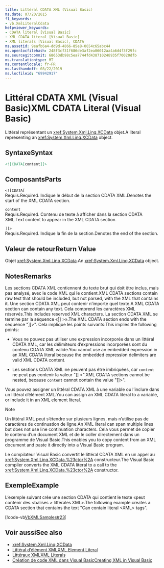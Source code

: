 ```yaml
---
title: Littéral CDATA XML (Visual Basic)
ms.date: 07/20/2015
f1_keywords:
- vb.XmlLiteralCdata
helpviewer_keywords:
- CDATA literal [Visual Basic]
- XML CDATA literal [Visual Basic]
- XML literals [Visual Basic], CDATA
ms.assetid: 9eafb6a4-dd9d-4866-85e8-0654c65abc44
ms.openlocfilehash: 248f3cf31f686de3af2ea06012aa4a6d4f3f29fc
ms.sourcegitcommit: 68653db98c5ea7744fd438710248935f70020dfb
ms.translationtype: MT
ms.contentlocale: fr-FR
ms.lasthandoff: 08/22/2019
ms.locfileid: "69942917"
---
```

# <a name="xml-cdata-literal-visual-basic"></a><span data-ttu-id="2e67a-102">Littéral CDATA XML (Visual Basic)</span><span class="sxs-lookup"><span data-stu-id="2e67a-102">XML CDATA Literal (Visual Basic)</span></span>
<span data-ttu-id="2e67a-103">Littéral représentant un <xref:System.Xml.Linq.XCData> objet.</span><span class="sxs-lookup"><span data-stu-id="2e67a-103">A literal representing an <xref:System.Xml.Linq.XCData> object.</span></span>  
  
## <a name="syntax"></a><span data-ttu-id="2e67a-104">Syntaxe</span><span class="sxs-lookup"><span data-stu-id="2e67a-104">Syntax</span></span>  
  
```xml  
<![CDATA[content]]>  
```  
  
## <a name="parts"></a><span data-ttu-id="2e67a-105">Composants</span><span class="sxs-lookup"><span data-stu-id="2e67a-105">Parts</span></span>  
 `<![CDATA[`  
 <span data-ttu-id="2e67a-106">Requis.</span><span class="sxs-lookup"><span data-stu-id="2e67a-106">Required.</span></span> <span data-ttu-id="2e67a-107">Indique le début de la section CDATA XML.</span><span class="sxs-lookup"><span data-stu-id="2e67a-107">Denotes the start of the XML CDATA section.</span></span>  
  
 `content`  
 <span data-ttu-id="2e67a-108">Requis.</span><span class="sxs-lookup"><span data-stu-id="2e67a-108">Required.</span></span> <span data-ttu-id="2e67a-109">Contenu de texte à afficher dans la section CDATA XML.</span><span class="sxs-lookup"><span data-stu-id="2e67a-109">Text content to appear in the XML CDATA section.</span></span>  
  
 `]]>`  
 <span data-ttu-id="2e67a-110">Requis.</span><span class="sxs-lookup"><span data-stu-id="2e67a-110">Required.</span></span> <span data-ttu-id="2e67a-111">Indique la fin de la section.</span><span class="sxs-lookup"><span data-stu-id="2e67a-111">Denotes the end of the section.</span></span>  
  
## <a name="return-value"></a><span data-ttu-id="2e67a-112">Valeur de retour</span><span class="sxs-lookup"><span data-stu-id="2e67a-112">Return Value</span></span>  
 <span data-ttu-id="2e67a-113">Objet <xref:System.Xml.Linq.XCData>.</span><span class="sxs-lookup"><span data-stu-id="2e67a-113">An <xref:System.Xml.Linq.XCData> object.</span></span>  
  
## <a name="remarks"></a><span data-ttu-id="2e67a-114">Notes</span><span class="sxs-lookup"><span data-stu-id="2e67a-114">Remarks</span></span>  
 <span data-ttu-id="2e67a-115">Les sections CDATA XML contiennent du texte brut qui doit être inclus, mais pas analysé, avec le code XML qui le contient.</span><span class="sxs-lookup"><span data-stu-id="2e67a-115">XML CDATA sections contain raw text that should be included, but not parsed, with the XML that contains it.</span></span> <span data-ttu-id="2e67a-116">Une section CDATA XML peut contenir n’importe quel texte.</span><span class="sxs-lookup"><span data-stu-id="2e67a-116">A XML CDATA section can contain any text.</span></span> <span data-ttu-id="2e67a-117">Cela comprend les caractères XML réservés.</span><span class="sxs-lookup"><span data-stu-id="2e67a-117">This includes reserved XML characters.</span></span> <span data-ttu-id="2e67a-118">La section CDATA XML se termine par la séquence «]] >».</span><span class="sxs-lookup"><span data-stu-id="2e67a-118">The XML CDATA section ends with the sequence "]]>".</span></span> <span data-ttu-id="2e67a-119">Cela implique les points suivants:</span><span class="sxs-lookup"><span data-stu-id="2e67a-119">This implies the following points:</span></span>  
  
- <span data-ttu-id="2e67a-120">Vous ne pouvez pas utiliser une expression incorporée dans un littéral CDATA XML, car les délimiteurs d’expressions incorporées sont du contenu CDATA XML valide.</span><span class="sxs-lookup"><span data-stu-id="2e67a-120">You cannot use an embedded expression in an XML CDATA literal because the embedded expression delimiters are valid XML CDATA content.</span></span>  
  
- <span data-ttu-id="2e67a-121">Les sections CDATA XML ne peuvent pas être imbriquées, car `content` ne peut pas contenir la valeur "]] >".</span><span class="sxs-lookup"><span data-stu-id="2e67a-121">XML CDATA sections cannot be nested, because `content` cannot contain the value "]]>".</span></span>  
  
 <span data-ttu-id="2e67a-122">Vous pouvez assigner un littéral CDATA XML à une variable ou l’inclure dans un littéral d’élément XML.</span><span class="sxs-lookup"><span data-stu-id="2e67a-122">You can assign an XML CDATA literal to a variable, or include it in an XML element literal.</span></span>  
  
> [!NOTE]
> <span data-ttu-id="2e67a-123">Un littéral XML peut s’étendre sur plusieurs lignes, mais n’utilise pas de caractères de continuation de ligne.</span><span class="sxs-lookup"><span data-stu-id="2e67a-123">An XML literal can span multiple lines but does not use line continuation characters.</span></span> <span data-ttu-id="2e67a-124">Cela vous permet de copier le contenu d’un document XML et de le coller directement dans un programme de Visual Basic.</span><span class="sxs-lookup"><span data-stu-id="2e67a-124">This enables you to copy content from an XML document and paste it directly into a Visual Basic program.</span></span>  
  
 <span data-ttu-id="2e67a-125">Le compilateur Visual Basic convertit le littéral CDATA XML en un appel au <xref:System.Xml.Linq.XCData.%23ctor%2A> constructeur.</span><span class="sxs-lookup"><span data-stu-id="2e67a-125">The Visual Basic compiler converts the XML CDATA literal to a call to the <xref:System.Xml.Linq.XCData.%23ctor%2A> constructor.</span></span>  
  
## <a name="example"></a><span data-ttu-id="2e67a-126">Exemple</span><span class="sxs-lookup"><span data-stu-id="2e67a-126">Example</span></span>  
 <span data-ttu-id="2e67a-127">L’exemple suivant crée une section CDATA qui contient le texte «peut contenir des \<balises > littérales XML».</span><span class="sxs-lookup"><span data-stu-id="2e67a-127">The following example creates a CDATA section that contains the text "Can contain literal \<XML> tags".</span></span>  
  
 [!code-vb[VbXMLSamples#23](~/samples/snippets/visualbasic/VS_Snippets_VBCSharp/VbXMLSamples/VB/XMLSamples11.vb#23)]  
  
## <a name="see-also"></a><span data-ttu-id="2e67a-128">Voir aussi</span><span class="sxs-lookup"><span data-stu-id="2e67a-128">See also</span></span>

- <xref:System.Xml.Linq.XCData>
- [<span data-ttu-id="2e67a-129">Littéral d’élément XML</span><span class="sxs-lookup"><span data-stu-id="2e67a-129">XML Element Literal</span></span>](../../../visual-basic/language-reference/xml-literals/xml-element-literal.md)
- [<span data-ttu-id="2e67a-130">Littéraux XML</span><span class="sxs-lookup"><span data-stu-id="2e67a-130">XML Literals</span></span>](../../../visual-basic/language-reference/xml-literals/index.md)
- [<span data-ttu-id="2e67a-131">Création de code XML dans Visual Basic</span><span class="sxs-lookup"><span data-stu-id="2e67a-131">Creating XML in Visual Basic</span></span>](../../../visual-basic/programming-guide/language-features/xml/creating-xml.md)
